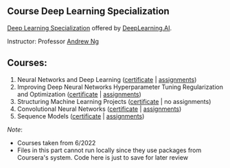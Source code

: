 ## Course Deep Learning Specialization

<!-- Tham khao: https://github.com/quanghuy0497/Deep-Learning-Specialization -->

[Deep Learning Specialization](https://www.coursera.org/specializations/deep-learning) offered by [DeepLearning.AI](https://www.deeplearning.ai/).

Instructor: Professor [Andrew Ng](https://www.andrewng.org/)

## Courses:

1. Neural Networks and Deep Learning ([certificate](https://coursera.org/share/f18a16cb0d3c732c27c644d912f8e0a4) | [assignments](https://github.com/QuanHNguyen232/Coursera-courses/tree/main/Deep-Learning-Specialization/Neural-Networks-and-Deep-Learning))
2. Improving Deep Neural Networks Hyperparameter Tuning Regularization and Optimization ([certificate](https://coursera.org/share/4c059cb8ddf6735f70a2bb969c8dcb97) | [assignments](https://github.com/QuanHNguyen232/Coursera-courses/tree/main/Deep-Learning-Specialization/Improving-Deep-Neural-Networks-Hyperparameter-Tuning-Regularization-and-Optimization))
3. Structuring Machine Learning Projects ([certificate](https://coursera.org/share/378360a48115abfaa7bb3f14ab52d77f) | no assignments)
4. Convolutional Neural Networks ([certificate](https://coursera.org/share/5b0630ee5a6c25fe3809abd7afbb430c) | [assignments](https://github.com/QuanHNguyen232/Coursera-courses/tree/main/Deep-Learning-Specialization/Convolutional-Neural-Networks))
5. Sequence Models ([certificate]() | [assignments](https://github.com/QuanHNguyen232/Coursera-courses/tree/main/Deep-Learning-Specialization/Sequence-Models))


*Note*:
* Courses taken from 6/2022
* Files in this part cannot run locally since they use packages from Coursera's system. Code here is just to save for later review
